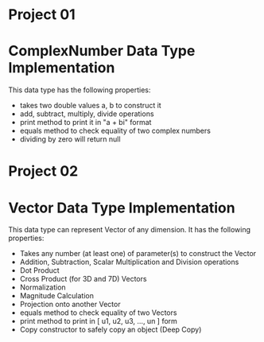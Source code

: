 # Project 01
# ComplexNumber Data Type Implementation
This data type has the following properties:
- takes two double values a, b to construct it
- add, subtract, multiply, divide operations
- print method to print it in "a + bi" format
- equals method to check equality of two complex numbers
- dividing by zero will return null

# Project 02
# Vector Data Type Implementation
This data type can represent Vector of any dimension. It has the following properties:
- Takes any number (at least one) of parameter(s) to construct the Vector
- Addition, Subtraction, Scalar Multiplication and Division operations
- Dot Product
- Cross Product (for 3D and 7D) Vectors
- Normalization
- Magnitude Calculation
- Projection onto another Vector
- equals method to check equality of two Vectors
- print method to print in [ u1, u2, u3, ..., un ] form
- Copy constructor to safely copy an object (Deep Copy)
